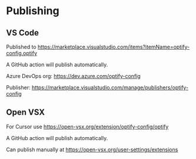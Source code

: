 # Publishing

## VS Code

Published to https://marketplace.visualstudio.com/items?itemName=optify-config.optify

A GitHub action will publish automatically.

Azure DevOps org: https://dev.azure.com/optify-config

Publisher: https://marketplace.visualstudio.com/manage/publishers/optify-config

## Open VSX

For Cursor use https://open-vsx.org/extension/optify-config/optify

A GitHub action will publish automatically.

Can publish manually at https://open-vsx.org/user-settings/extensions

